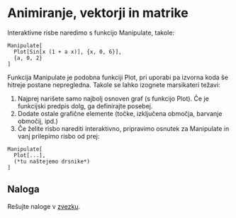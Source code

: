 # Animiranje, vektorji in matrike

Interaktivne risbe naredimo s funkcijo Manipulate, takole:

```
Manipulate[
  Plot[Sin[x (1 + a x)], {x, 0, 6}], 
  {a, 0, 2}
]
```

Funkcija Manipulate je podobna funkciji Plot, pri uporabi pa izvorna koda še hitreje postane nepregledna. 
Takole se lahko izognete marsikateri težavi:

1. Najprej narišete samo najbolj osnoven graf (s funkcijo Plot). Če je funkcijski predpis dolg, ga definirajte posebej.
2. Dodate ostale grafične elemente (točke, izključena območja, barvanje območij, ipd.)
3. Če želite risbo narediti interaktivno, pripravimo osnutek za Manipulate in vanj prilepimo risbo od prej:

```
Manipulate[
  Plot[...],
  (*tu naštejemo drsnike*)
]
```

## Naloga

Rešujte naloge v [zvezku](13-animiranje-vektorji-matrike/mathematica3.nb).

